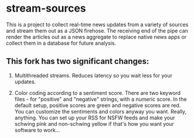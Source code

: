# stream-sources

This is a project to collect real-time news updates from a variety of sources and stream them out as a JSON firehose. The receiving end of the pipe can render the articles out as a news aggregate to replace native news apps or collect them in a database for future analysis.

## This fork has two significant changes:

1) Multithreaded streams.  Reduces latency so you wait less for your updates.

2) Color coding according to a sentiment score.  There are two keyword files - for "positive" and "negative" strings, with a numeric score.  In the default setup, positive scores are green and negative scores are red.  You can customize the sentiments and colors anyway you want.  Really, anything.  You can set up your RSS for NSFW feeds and make your schwing pink and non-schwing yellow if that's how you want your software to work...
